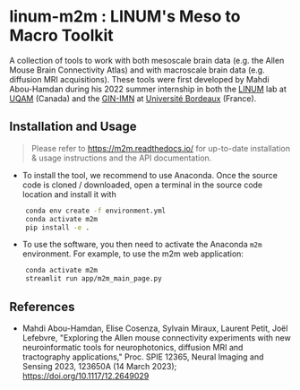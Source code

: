 # linum-m2m : LINUM's Meso to Macro Toolkit
A collection of tools to work with both mesoscale brain data (e.g. the Allen Mouse Brain Connectivity Atlas) and with macroscale brain data (e.g. diffusion MRI acquisitions). These tools were first developed by Mahdi Abou-Hamdan during his 2022 summer internship in both the [LINUM](https://linum.info.uqam.ca) lab at [UQAM](https://uqam.ca/) (Canada) and the [GIN-IMN](https://www.gin.cnrs.fr/fr/) at [Université Bordeaux](https://www.u-bordeaux.fr/) (France).

## Installation and Usage

> Please refer to https://m2m.readthedocs.io/ for up-to-date installation & usage instructions and the API documentation. 

* To install the tool, we recommend to use Anaconda. Once the source code is cloned / downloaded, open a terminal in the source code location and install it with

```bash
    conda env create -f environment.yml
    conda activate m2m
    pip install -e .
```

* To use the software, you then need to activate the Anaconda `m2m` environment. For example, to use the m2m web application:

```bash
    conda activate m2m
    streamlit run app/m2m_main_page.py
```

## References

* Mahdi Abou-Hamdan, Elise Cosenza, Sylvain Miraux, Laurent Petit, Joël Lefebvre, "Exploring the Allen mouse connectivity experiments with new neuroinformatic tools for neurophotonics, diffusion MRI and tractography applications," Proc. SPIE 12365, Neural Imaging and Sensing 2023, 123650A (14 March 2023); https://doi.org/10.1117/12.2649029


